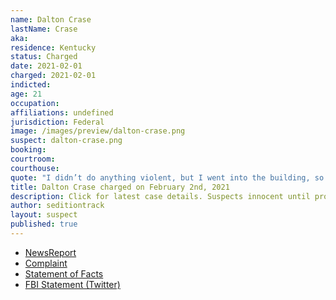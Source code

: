 ```yaml
---
name: Dalton Crase
lastName: Crase
aka:
residence: Kentucky
status: Charged
date: 2021-02-01
charged: 2021-02-01
indicted:
age: 21
occupation:
affiliations: undefined
jurisdiction: Federal
image: /images/preview/dalton-crase.png
suspect: dalton-crase.png
booking:
courtroom:
courthouse:
quote: "I didn’t do anything violent, but I went into the building, so I did trespass."
title: Dalton Crase charged on February 2nd, 2021
description: Click for latest case details. Suspects innocent until proven guilty.
author: seditiontrack
layout: suspect
published: true
---
```

- [NewsReport](https://www.kentucky.com/news/local/crime/article248923359.html)
- [Complaint](https://extremism.gwu.edu/sites/g/files/zaxdzs2191/f/Dalton%20Crase%20and%20Troy%20Williams%20Affidavit%20in%20Support%20of%20Criminal%20Complaint.pdf)
- [Statement of Facts](https://extremism.gwu.edu/sites/g/files/zaxdzs2191/f/Dalton%20Crase%20and%20Troy%20Williams%20Affidavit%20in%20Support%20of%20Criminal%20Complaint.pdf)
- [FBI Statement (Twitter)](https://twitter.com/FBILouisville/status/1356306940507336706)

